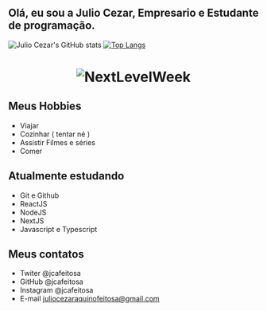 ## Olá, eu sou a Julio Cezar, Empresario e Estudante de programação.

![Julio Cezar's GitHub stats](https://github-readme-stats.vercel.app/api?username=jcafeitosa&show_icons=true&theme=Showing)
[![Top Langs](https://github-readme-stats.vercel.app/api/top-langs/?username=jcafeitosa&layout=demo)](https://github.com/jcafeitosa/github-readme-stats)

<h1 align="center">
  <img alt="NextLevelWeek" title="#NextLevelWeek" src="https://pbs.twimg.com/profile_banners/1506355893960589315/1652291711/1500x500" />
</h1>

## Meus Hobbies

- Viajar
- Cozinhar ( tentar né )
- Assistir Filmes e séries
- Comer

## Atualmente estudando

- Git e Github
- ReactJS
- NodeJS
- NextJS
- Javascript e Typescript

## Meus contatos

- Twiter @jcafeitosa
- GitHub @jcafeitosa
- Instagram @jcafeitosa
- E-mail juliocezaraquinofeitosa@gmail.com
